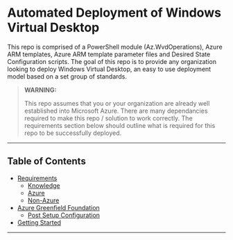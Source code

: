 # Automated Deployment of Windows Virtual Desktop

This repo is comprised of a PowerShell module (Az.WvdOperations), Azure ARM templates, Azure ARM template parameter files and Desired State Configuration scripts.  The goal of this repo is to provide any organization looking to deploy Windows Virtual Desktop, an easy to use deployment model based on a set group of standards.

> **WARNING:**
> 
> This repo assumes that you or your organization are already well established into Microsoft Azure. There are many dependancies required to make this repo / solution to work correctly. The requirements section below should outline what is required for this repo to be successfully deployed.

---

## Table of Contents

- [Requirements](Docs/Requirements.md)
  - [Knowledge](Docs/Requirements.md#knowledge)
  - [Azure](Docs/Requirements.md#azure)
  - [Non-Azure](Docs/Requirements.md#non-azure)
- [Azure Greenfield Foundation](Docs/Greenfield/README.md)
  - [Post Setup Configuration](Docs/Greenfield/Post-Setup-Configuration.md)
- [Getting Started]()


---
